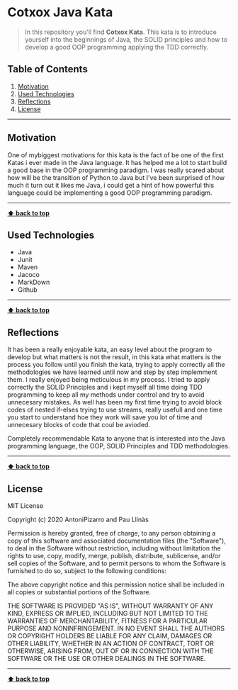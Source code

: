 # Cotxox Java Kata

> In this repository you'll find **Cotxox Kata**. This kata is to introduce yourself into the beginnings of Java, the SOLID principles and how to develop a good OOP programming applying the TDD correctly.

## Table of Contents

1. [Motivation](#motivation)
1. [Used Technologies](#used-technologies)
1. [Reflections](#reflections)
1. [License](#license)

---

## Motivation

One of mybiggest motivations for this kata is the fact of be one of the first Katas i ever made in the Java language. It has helped me a lot to start build a good base in the OOP programming paradigm. I was really scared about how will be the transition of Python to Java but I've been surprised of how much it turn out it likes me Java, i could get a hint of how powerful this language could be implementing a good OOP programming paradigm.

---

**[⬆ back to top](#table-of-contents)**

## Used Technologies

- Java
- Junit
- Maven
- Jacoco
- MarkDown
- Github

---

**[⬆ back to top](#table-of-contents)**

## Reflections

It has been a really enjoyable kata, an easy level about the program to develop but what matters is not the result, in this kata what matters is the process you follow until you finish the kata, trying to apply correctly all the methodologies we have learned until now and step by step implemment them. I really enjoyed being meticulous in my process. I tried to apply correctly the SOLID Principles and i kept myself all time doing TDD programming to keep all my methods under control and try to avoid unnecesary mistakes. As well has been my first time trying to avoid block codes of nested if-elses trying to use streams, really usefull and one time you start to understand hoe they work will save you lot of time and unnecesary blocks of code that coul be avioded.

Completely recommendable Kata to anyone that is interested into the Java programming language, the OOP, SOLID Principles and TDD methodologies.

---

**[⬆ back to top](#table-of-contents)**

## License

MIT License

Copyright (c) 2020 AntoniPizarro and Pau Llinàs

Permission is hereby granted, free of charge, to any person obtaining a copy
of this software and associated documentation files (the "Software"), to deal
in the Software without restriction, including without limitation the rights
to use, copy, modify, merge, publish, distribute, sublicense, and/or sell
copies of the Software, and to permit persons to whom the Software is
furnished to do so, subject to the following conditions:

The above copyright notice and this permission notice shall be included in all
copies or substantial portions of the Software.

THE SOFTWARE IS PROVIDED "AS IS", WITHOUT WARRANTY OF ANY KIND, EXPRESS OR
IMPLIED, INCLUDING BUT NOT LIMITED TO THE WARRANTIES OF MERCHANTABILITY,
FITNESS FOR A PARTICULAR PURPOSE AND NONINFRINGEMENT. IN NO EVENT SHALL THE
AUTHORS OR COPYRIGHT HOLDERS BE LIABLE FOR ANY CLAIM, DAMAGES OR OTHER
LIABILITY, WHETHER IN AN ACTION OF CONTRACT, TORT OR OTHERWISE, ARISING FROM,
OUT OF OR IN CONNECTION WITH THE SOFTWARE OR THE USE OR OTHER DEALINGS IN THE
SOFTWARE.

---

**[⬆ back to top](#table-of-contents)**
